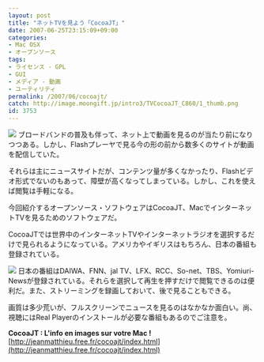 ```yaml
---
layout: post
title: "ネットTVを見よう「CocoaJT」"
date: 2007-06-25T23:15:09+09:00
categories:
- Mac OSX
- オープンソース
tags: 
- ライセンス - GPL
- GUI
- メディア - 動画
- ユーティリティ
permalink: /2007/06/cocoajt/
catch: http://image.moongift.jp/intro3/TVCocoaJT_C860/1_thumb.png
id: 3753
---
```

[![](http://image.moongift.jp/intro3/TVCocoaJT_C860/4_thumb.png)](http://image.moongift.jp/intro3/TVCocoaJT_C860/42.png) ブロードバンドの普及も伴って、ネット上で動画を見るのが当たり前になりつつある。しかし、Flashプレーヤで見る今の形の前から数多くのサイトが動画を配信していた。   
  
それらは主にニュースサイトだが、コンテンツ量が多くなかったり、Flashビデオ形式でないのもあって、障壁が高くなってしまっている。しかし、これを使えば閲覧は手軽になる。   
  
今回紹介するオープンソース・ソフトウェアはCocoaJT、MacでインターネットTVを見るためのソフトウェアだ。   
  
<!--more-->  
  
CocoaJTでは世界中のインターネットTVやインターネットラジオを選択するだけで見られるようになっている。アメリカやイギリスはもちろん、日本の番組も登録されている。   
  
[![](http://image.moongift.jp/intro3/TVCocoaJT_C860/1_thumb.png)](http://image.moongift.jp/intro3/TVCocoaJT_C860/12.png) 日本の番組はDAIWA、FNN、jal TV、LFX、RCC、So-net、TBS、Yomiuri-Newsが登録されている。それらを選択して再生を押すだけで閲覧できるのは便利だ。また、ストリーミングを録画しておいて、後で見ることもできる。   
  
画質は多少荒いが、フルスクリーンでニュースを見るのはなかなか面白い。尚、視聴にはReal Playerのインストールが必要な番組もあるのでご注意を。   
  
**CocoaJT : L'info en images sur votre Mac !**  
[http://jeanmatthieu.free.fr/cocoajt/index.html](http://jeanmatthieu.free.fr/cocoajt/index.html)